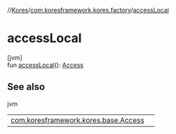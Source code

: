 //[Kores](../../index.md)/[com.koresframework.kores.factory](index.md)/[accessLocal](access-local.md)

# accessLocal

[jvm]\
fun [accessLocal](access-local.md)(): [Access](../com.koresframework.kores.base/-access/index.md)

## See also

jvm

| | |
|---|---|
| [com.koresframework.kores.base.Access](../com.koresframework.kores.base/-access/index.md) |  |
